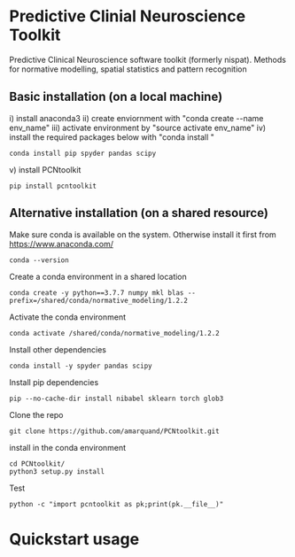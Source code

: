 # Predictive Clinial Neuroscience Toolkit
Predictive Clinical Neuroscience software toolkit (formerly nispat). Methods for normative modelling, spatial statistics and pattern recognition 

## Basic installation (on a local machine)

i) install anaconda3 ii) create enviornment with "conda create --name env_name" iii) activate environment by "source activate env_name" iv) install the required packages below with "conda install "

```
conda install pip spyder pandas scipy
```

v) install PCNtoolkit

```
pip install pcntoolkit
```

## Alternative installation (on a shared resource)
Make sure conda is available on the system.
Otherwise install it first from https://www.anaconda.com/ 

```
conda --version
```

Create a conda environment in a shared location

```
conda create -y python==3.7.7 numpy mkl blas --prefix=/shared/conda/normative_modeling/1.2.2
```

Activate the conda environment 

```
conda activate /shared/conda/normative_modeling/1.2.2
```

Install other dependencies

```
conda install -y spyder pandas scipy 
```

Install pip dependencies

```
pip --no-cache-dir install nibabel sklearn torch glob3 
```

Clone the repo

```
git clone https://github.com/amarquand/PCNtoolkit.git
```

install in the conda environment

```
cd PCNtoolkit/
python3 setup.py install
```

Test 
```
python -c "import pcntoolkit as pk;print(pk.__file__)"
```

# Quickstart usage
